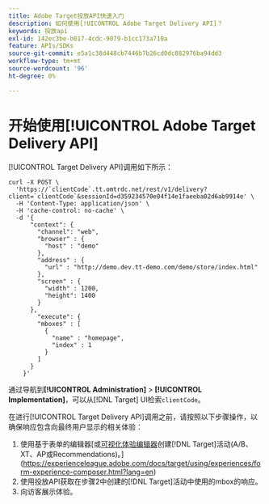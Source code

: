 ```yaml
---
title: Adobe Target投放API快速入门
description: 如何使用[!UICONTROL Adobe Target Delivery API]？
keywords: 投放api
exl-id: 142ec3be-b017-4cdc-9079-b1cc173a710a
feature: APIs/SDKs
source-git-commit: e5a1c38d448cb7446b7b26cd0dc882976ba94dd3
workflow-type: tm+mt
source-wordcount: '96'
ht-degree: 0%

---
```


# 开始使用[!UICONTROL Adobe Target Delivery API]

[!UICONTROL Target Delivery API]调用如下所示：

```
curl -X POST \
  'https://`clientCode`.tt.omtrdc.net/rest/v1/delivery?client=`clientCode`&sessionId=d359234570e04f14e1faeeba02d6ab9914e' \
  -H 'Content-Type: application/json' \
  -H 'cache-control: no-cache' \
  -d '{
      "context": {
        "channel": "web",
        "browser" : {
          "host" : "demo"
        },
        "address" : {
          "url" : "http://demo.dev.tt-demo.com/demo/store/index.html"
        },
        "screen" : {
          "width" : 1200,
          "height": 1400
        }
      },
        "execute": {
        "mboxes" : [
          {
            "name" : "homepage",
            "index" : 1
          }
        ]
      }
    }'
```

通过导航到&#x200B;**[!UICONTROL Administration]** > **[!UICONTROL Implementation]**，可以从[!DNL Target] UI检索`clientCode`。

在进行[!UICONTROL Target Delivery API]调用之前，请按照以下步骤操作，以确保响应包含向最终用户显示的相关体验：

1. 使用基于表单的编辑器[或[可视化体验编辑器](https://experienceleague.adobe.com/docs/target/using/experiences/vec/visual-experience-composer.html)创建[!DNL Target]活动(A/B、XT、AP或Recommendations)。](https://experienceleague.adobe.com/docs/target/using/experiences/form-experience-composer.html?lang=en)
1. 使用投放API获取在步骤2中创建的[!DNL Target]活动中使用的mbox的响应。
1. 向访客展示体验。
